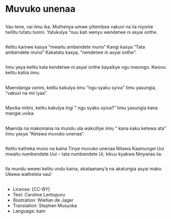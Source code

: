 # Muvuko unenaa

##
Vau tene, vai iimu ika.
Muthenya umwe yiitembea vakuvi
na iia niyonie twilitu tutatu tunini.
Yatukulya “nuu kati wenyu
wendetwe ni asyai onthe.

##
Kelitu kamwe kasya “mwaitu
ambendete muno”
Kangi kasya “Tata ambendete
muno”
Kakatatu kasya, “nendetwe ni asyai
onthe”.

##
Iimu yeya kelitu kala kendetwe ni
asyai onthe kayaikye ngu mwongo.
Kwoou kelitu katiia iimu.

##
Maendanga vanini, kelitu kakulya
iimu “ngu syaku syiva” Iimu
yasungia, “vakuvi na mii iyaa”.

##
Mavika mitini, kelitu kakulya ingi “
ngu syaku syiva?” Iimu yasungia
kana mangie uvika.

##
Maenda na makomana na mundu
ula wakulilye iimu “ kana kaku
ketewa ata” Iimu yasya “Ketawa
muvuko unenaa”.

##
Kelitu katheka muno na kaina
Tinye muvuko unenaa
Nitawa Kaamungei
Uui mwaitu numbendete
Uui – tata numbendete
Ui, kikuu kyakwa
Ninywiaa iia.

##
Ila mundu wewei kelitu undu kaina,
akataanany’a na akatungia asyai
mako.
Ukewa wathelela vau!

##
* License: [CC-BY]
* Text: Caroline Lentupuru
* Illustration: Wiehan de Jager
* Translation: Stephen Musyoka
* Language: kam
